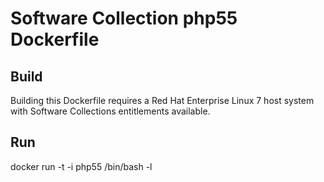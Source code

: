 Software Collection php55 Dockerfile
====================================

Build
-----

Building this Dockerfile requires a Red Hat Enterprise Linux 7 host
system with Software Collections entitlements available.

Run
---

docker run -t -i php55 /bin/bash -l
